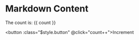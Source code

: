 # Markdown Content

The count is: {{ count }}

<script setup>
import { ref } from 'vue'

const count = ref(0)
</script>

<button :class="$style.button" @click="count++">Increment</button>

<style module>
.button {
  color: red;
  font-weight: bold;
}
</style>